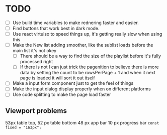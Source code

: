 # TODO

- [ ] Use build time variables to make rednering faster and easier.
- [ ] Find buttons that work best in dark mode.
- [ ] Use react virtuiso to speed things up, it's getting really slow when using this
- [ ] Make the New list adding smoother, like the sublist loads before the main list it's not okey
  - [ ] There should be a way to find the size of the playlist before it's fully processed right
  - [ ] If there is not I can just trick the pagenition to believe there is more data by setting the count to be rowsPerPage + 1 and when it next page is loaded it will sort it out itself
- [ ] Make a input form component just to get the feel of things
- [ ] Make the input dialog display properly when on different platforms
- [ ] Use code splitting to make the page load faster

## Viewport problems

53px table top, 52 px table bottom 48 px app bar 10 px progress bar
`const fixed = "163px";`
